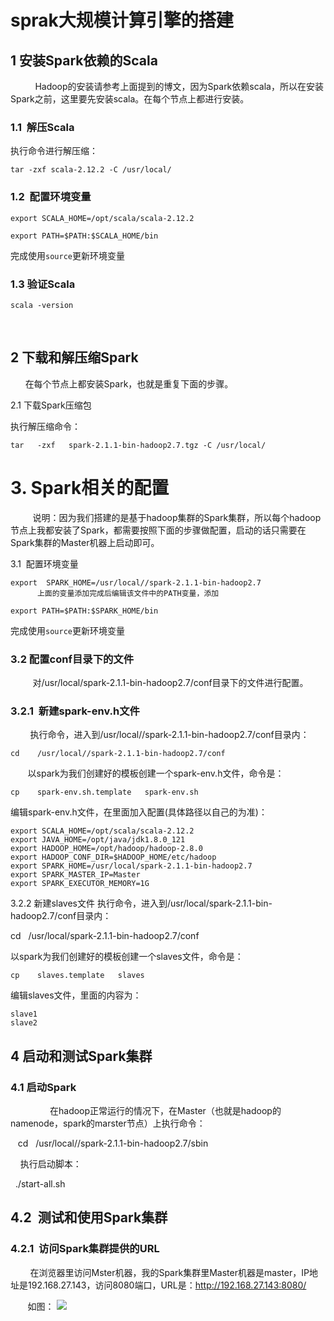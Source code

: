 # sprak大规模计算引擎的搭建
## 1 安装Spark依赖的Scala
          Hadoop的安装请参考上面提到的博文，因为Spark依赖scala，所以在安装Spark之前，这里要先安装scala。在每个节点上都进行安装。

### 1.1  解压Scala

执行命令进行解压缩：
```
tar -zxf scala-2.12.2 -C /usr/local/
```
### 1.2  配置环境变量
```
export SCALA_HOME=/opt/scala/scala-2.12.2

export PATH=$PATH:$SCALA_HOME/bin
```

完成使用`source`更新环境变量

### 1.3 验证Scala
```
scala -version
```

    
## 2 下载和解压缩Spark
      在每个节点上都安装Spark，也就是重复下面的步骤。

2.1 下载Spark压缩包

执行解压缩命令：
```
tar   -zxf   spark-2.1.1-bin-hadoop2.7.tgz -C /usr/local/
```

# 3. Spark相关的配置
         说明：因为我们搭建的是基于hadoop集群的Spark集群，所以每个hadoop节点上我都安装了Spark，都需要按照下面的步骤做配置，启动的话只需要在Spark集群的Master机器上启动即可。

3.1  配置环境变量
```
export  SPARK_HOME=/usr/local//spark-2.1.1-bin-hadoop2.7
      上面的变量添加完成后编辑该文件中的PATH变量，添加

export PATH=$PATH:$SPARK_HOME/bin
```

完成使用`source`更新环境变量

### 3.2 配置conf目录下的文件
         对/usr/local/spark-2.1.1-bin-hadoop2.7/conf目录下的文件进行配置。

### 3.2.1  新建spark-env.h文件
        执行命令，进入到/usr/local//spark-2.1.1-bin-hadoop2.7/conf目录内：
```
cd    /usr/local//spark-2.1.1-bin-hadoop2.7/conf
```
       以spark为我们创建好的模板创建一个spark-env.h文件，命令是：
```
cp    spark-env.sh.template   spark-env.sh
```

编辑spark-env.h文件，在里面加入配置(具体路径以自己的为准)：
```
export SCALA_HOME=/opt/scala/scala-2.12.2
export JAVA_HOME=/opt/java/jdk1.8.0_121
export HADOOP_HOME=/opt/hadoop/hadoop-2.8.0
export HADOOP_CONF_DIR=$HADOOP_HOME/etc/hadoop
export SPARK_HOME=/usr/local/spark-2.1.1-bin-hadoop2.7
export SPARK_MASTER_IP=Master
export SPARK_EXECUTOR_MEMORY=1G
```
3.2.2 新建slaves文件
执行命令，进入到/usr/local/spark-2.1.1-bin-hadoop2.7/conf目录内：

cd   /usr/local/spark-2.1.1-bin-hadoop2.7/conf

以spark为我们创建好的模板创建一个slaves文件，命令是：
```
cp    slaves.template   slaves
```
编辑slaves文件，里面的内容为：
```
slave1
slave2
```
## 4 启动和测试Spark集群
### 4.1 启动Spark
        
        在hadoop正常运行的情况下，在Master（也就是hadoop的namenode，spark的marster节点）上执行命令：

   cd   /usr/local//spark-2.1.1-bin-hadoop2.7/sbin

    执行启动脚本：

  ./start-all.sh


## 4.2  测试和使用Spark集群
### 4.2.1  访问Spark集群提供的URL
        在浏览器里访问Mster机器，我的Spark集群里Master机器是master，IP地址是192.168.27.143，访问8080端口，URL是：http://192.168.27.143:8080/

       如图：
![](https://img-blog.csdn.net/20170516222530790?watermark/2/text/aHR0cDovL2Jsb2cuY3Nkbi5uZXQvcHVjYW9fY3Vn/font/5a6L5L2T/fontsize/400/fill/I0JBQkFCMA==/dissolve/70/gravity/Center)